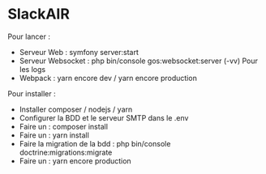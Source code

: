 # SlackAIR

Pour lancer :

- Serveur Web : symfony server:start
- Serveur Websocket : php bin/console gos:websocket:server (-vv) Pour les logs
- Webpack : yarn encore dev / yarn encore production

Pour installer :
  - Installer composer / nodejs / yarn
  - Configurer la BDD et le serveur SMTP dans le .env
  - Faire un : composer install
  - Faire un : yarn install
  - Faire la migration de la bdd : php bin/console doctrine:migrations:migrate
  - Faire un : yarn encore production
